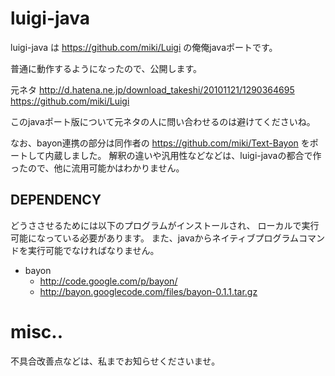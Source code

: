 # luigi-java

luigi-java は https://github.com/miki/Luigi の俺俺javaポートです。

普通に動作するようになったので、公開します。

元ネタ
http://d.hatena.ne.jp/download_takeshi/20101121/1290364695
https://github.com/miki/Luigi

このjavaポート版について元ネタの人に問い合わせるのは避けてくださいね。

なお、bayon連携の部分は同作者の https://github.com/miki/Text-Bayon をポートして内蔵しました。
解釈の違いや汎用性などなどは、luigi-javaの都合で作ったので、他に流用可能かはわかりません。



## DEPENDENCY

どうささせるためには以下のプログラムがインストールされ、
ローカルで実行可能になっている必要があります。
また、javaからネイティブプログラムコマンドを実行可能でなければなりません。

* bayon
    * http://code.google.com/p/bayon/
    * http://bayon.googlecode.com/files/bayon-0.1.1.tar.gz

# misc..

不具合改善点などは、私までお知らせくださいませ。
